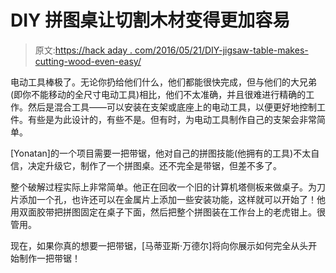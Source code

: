 # DIY 拼图桌让切割木材变得更加容易

> 原文:[https://hack aday . com/2016/05/21/DIY-jigsaw-table-makes-cutting-wood-even-easy/](https://hackaday.com/2016/05/21/diy-jigsaw-table-makes-cutting-wood-even-easier/)

电动工具棒极了。无论你扔给他们什么，他们都能很快完成，但与他们的大兄弟(即你不能移动的全尺寸电动工具)相比，他们不太准确，并且很难进行精确的工作。然后是混合工具——可以安装在支架或底座上的电动工具，以便更好地控制工件。有些是为此设计的，有些不是。但有时，为电动工具制作自己的支架会非常简单。

[Yonatan]的一个项目需要一把带锯，他对自己的拼图技能(他拥有的工具)不太自信，决定升级它，制作了一个拼图桌。还不完全是带锯，但差不多了。

整个破解过程实际上非常简单。他正在回收一个旧的计算机塔侧板来做桌子。为刀片添加一个孔，也许还可以在金属片上添加一些安装功能，这样就可以开始了！他用双面胶带把拼图固定在桌子下面，然后把整个拼图装在工作台上的老虎钳上。很管用。

现在，如果你真的想要一把带锯，[马蒂亚斯·万德尔]将向你展示如何完全从头开始制作一把带锯！